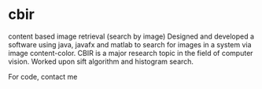 # cbir
content based image retrieval (search by image)
Designed and developed a software using java, javafx and matlab to search for images in a system via image content-color. CBIR is a major
research topic in the field of computer vision. Worked upon sift algorithm and histogram search.


For code, contact me
